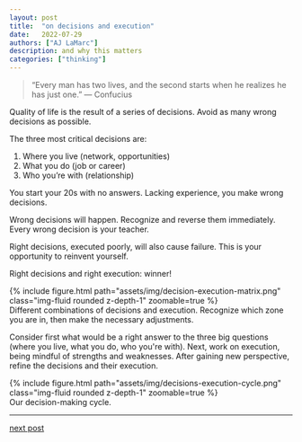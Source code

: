 ```yaml
---
layout: post
title:  "on decisions and execution"
date:   2022-07-29
authors: ["AJ LaMarc"]
description: and why this matters
categories: ["thinking"]
---
```

<blockquote>
    “Every man has two lives, and the second starts when he realizes he has just one.” — Confucius
</blockquote>
Quality of life is the result of a series of decisions.  Avoid as many wrong decisions as possible.

The three most critical decisions are:

<ol>
    <li>Where you live (network, opportunities)</li>
    <li>What you do (job or career)</li>
    <li>Who you’re with (relationship)</li>
</ol>

You start your 20s with no answers.  Lacking experience, you make wrong decisions.

Wrong decisions will happen.  Recognize and reverse them immediately.  Every wrong decision is your teacher.

Right decisions, executed poorly, will also cause failure.  This is your opportunity to reinvent yourself.

Right decisions and right execution: winner!

<div class="row mt-3">
    <div class="mt-3 mt-md-0">
        {% include figure.html path="assets/img/decision-execution-matrix.png" class="img-fluid rounded z-depth-1" zoomable=true %}
    </div>
</div>
<div class="caption">
    Different combinations of decisions and execution.  Recognize which zone you are in, then make the necessary adjustments.
</div>

Consider first what would be a right answer to the three big questions (where you live, what you do, who you're with).  Next, work on execution, being mindful of strengths and weaknesses.  After gaining new perspective, refine the decisions and their execution.

<div class="row mt-3">
    <div class="mt-3 mt-md-0">
        {% include figure.html path="assets/img/decisions-execution-cycle.png" class="img-fluid rounded z-depth-1" zoomable=true %}
    </div>
</div>
<div class="caption">
    Our decision-making cycle.
</div>

<hr>
<a href="../step-one-decisions">next post</a>
